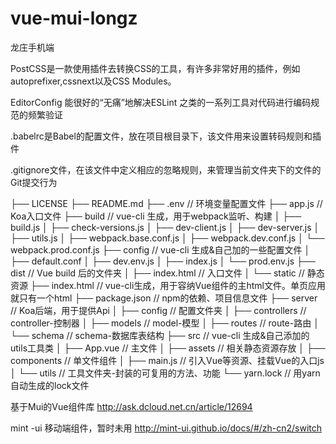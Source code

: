 # vue-mui-longz
龙庄手机端


PostCSS是一款使用插件去转换CSS的工具，有许多非常好用的插件，例如autoprefixer,cssnext以及CSS Modules。

EditorConfig 能很好的“无痛”地解决ESLint 之类的一系列工具对代码进行编码规范的频繁验证

.babelrc是Babel的配置文件，放在项目根目录下，该文件用来设置转码规则和插件

.gitignore文件，在该文件中定义相应的忽略规则，来管理当前文件夹下的文件的Git提交行为

├── LICENSE
├── README.md
├── .env  // 环境变量配置文件
├── app.js  // Koa入口文件
├── build // vue-cli 生成，用于webpack监听、构建
│   ├── build.js
│   ├── check-versions.js
│   ├── dev-client.js
│   ├── dev-server.js
│   ├── utils.js
│   ├── webpack.base.conf.js
│   ├── webpack.dev.conf.js
│   └── webpack.prod.conf.js
├── config // vue-cli 生成&自己加的一些配置文件
│   ├── default.conf
│   ├── dev.env.js
│   ├── index.js
│   └── prod.env.js
├── dist // Vue build 后的文件夹
│   ├── index.html // 入口文件
│   └── static // 静态资源
├── index.html // vue-cli生成，用于容纳Vue组件的主html文件。单页应用就只有一个html
├── package.json // npm的依赖、项目信息文件
├── server // Koa后端，用于提供Api
│   ├── config // 配置文件夹
│   ├── controllers // controller-控制器
│   ├── models // model-模型
│   ├── routes // route-路由
│   └── schema // schema-数据库表结构
├── src // vue-cli 生成&自己添加的utils工具类
│   ├── App.vue // 主文件
│   ├── assets // 相关静态资源存放
│   ├── components // 单文件组件
│   ├── main.js // 引入Vue等资源、挂载Vue的入口js
│   └── utils // 工具文件夹-封装的可复用的方法、功能
└── yarn.lock // 用yarn自动生成的lock文件

基于Mui的Vue组件库
http://ask.dcloud.net.cn/article/12694

mint -ui  移动端组件，暂时未用
http://mint-ui.github.io/docs/#/zh-cn2/switch


<style scoped lang="stylus" rel="stylesheet/stylus">
@import "./assets/stylus/mui.styl"